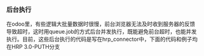 ### 后台执行

在odoo里，有些逻辑大批量数据时很慢，前台浏览器无法及时收到服务器的反馈导致超时，这时用queue.job的方式后台并发执行，既能避免前台超时，也能并发执行。目前，这些后台执行的代码是写在hrp\_connector中，下面的代码和例子均在HRP 3.0-PUTH分支

